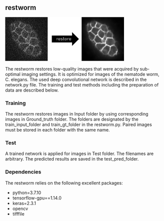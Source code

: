 ## restworm
<p>
  <img height="140px" src="/Picture/example.png">
</p>

The restworm restores low-quality images that were acquired by sub-optimal imaging settings.
It is optimized for images of the nematode worm, C. elegans.
The used deep convolutional network is described in the network.py file.
The training and test methods including the preparation of data are described below. 

### Training 
The restworm restores images in Input folder by using corresponding images in Ground_truth folder.
The folders are designated by the train_input_folder and train_gt_folder in the restworm.py.
Paired images must be stored in each folder with the same name.

### Test 
A trained network is applied for images in Test folder.
The filenames are arbitrary. The predicted results are saved in the test_pred_folder.

### Dependencies
The restworm relies on the following excellent packages:
- python=3.7.10
- tensorflow-gpu==1.14.0
- keras=2.3.1
- opencv
- tifffile
